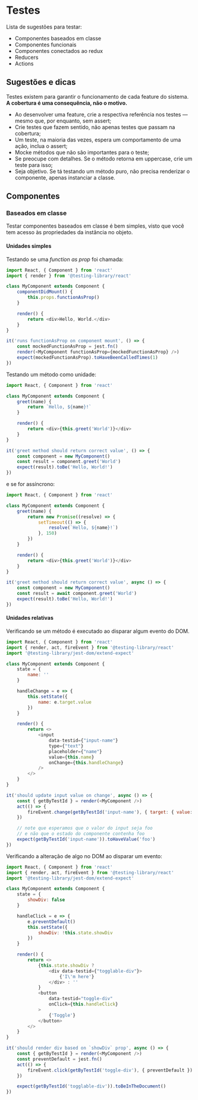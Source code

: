 # Testes

Lista de sugestões para testar:

- Componentes baseados em classe
- Componentes funcionais
- Componentes conectados ao redux
- Reducers
- Actions

## Sugestões e dicas

Testes existem para garantir o funcionamento de cada feature do sistema. **A cobertura é uma consequência, não o motivo.**

- Ao desenvolver uma feature, crie a respectiva referência nos testes — mesmo que, por enquanto, sem assert;
- Crie testes que fazem sentido, não apenas testes que passam na cobertura;
- Um teste, na maioria das vezes, espera um comportamento de uma ação, inclua o assert;
- Mocke métodos que não são importantes para o teste;
- Se preocupe com detalhes. Se o método retorna em uppercase, crie um teste para isso;
- Seja objetivo. Se tá testando um método puro, não precisa renderizar o componente, apenas instanciar a classe.

## Componentes

### Baseados em classe

Testar componentes baseados em classe é bem simples, visto que você tem acesso às propriedades da instância no objeto.

#### Unidades simples
Testando se uma _function as prop_ foi chamada:

```javascript
import React, { Component } from 'react'
import { render } from '@testing-library/react'

class MyComponent extends Component {
    componentDidMount() {
        this.props.functionAsProp()
    }

    render() {
        return <div>Hello, World.</div>
    }
}

it('runs functionAsProp on component mount', () => {
    const mockedFunctionAsProp = jest.fn()
    render(<MyComponent functionAsProp={mockedFunctionAsProp} />)
    expect(mockedFunctionAsProp).toHaveBeenCalledTimes(1)
})
```

Testando um método como unidade:

```javascript
import React, { Component } from 'react'

class MyComponent extends Component {
    greet(name) {
        return `Hello, ${name}!`
    }

    render() {
        return <div>{this.greet('World')}</div>
    }
}

it('greet method should return correct value', () => {
    const component = new MyComponent()
    const result = component.greet('World')
    expect(result).toBe('Hello, World!')
})
```

e se for assíncrono:

```javascript
import React, { Component } from 'react'

class MyComponent extends Component {
    greet(name) {
        return new Promise((resolve) => {
            setTimeout(() => {
                resolve(`Hello, ${name}!`)
            }, 150)
        })
    }

    render() {
        return <div>{this.greet('World')}</div>
    }
}

it('greet method should return correct value', async () => {
    const component = new MyComponent()
    const result = await component.greet('World')
    expect(result).toBe('Hello, World!')
})
```

#### Unidades relativas

Verificando se um método é executado ao disparar algum evento do DOM.

```javascript
import React, { Component } from 'react'
import { render, act, fireEvent } from '@testing-library/react'
import '@testing-library/jest-dom/extend-expect'

class MyComponent extends Component {
    state = {
        name: ''
    }

    handleChange = e => {
        this.setState({
            name: e.target.value
        })
    }

    render() {
        return <>
            <input
                data-testid={"input-name"}
                type={"text"}
                placeholder={"name"}
                value={this.name}
                onChange={this.handleChange}
            />
        </>
    }
}

it('should update input value on change', async () => {
    const { getByTestId } = render(<MyComponent />)
    act(() => {
        fireEvent.change(getByTestId('input-name'), { target: { value: 'foo' }})
    })

    // note que esperamos que o valor do input seja foo
    // e não que o estado do componente contenha foo
    expect(getByTestId('input-name')).toHaveValue('foo')
})
```

Verificando a alteração de algo no DOM ao disparar um evento:

```javascript
import React, { Component } from 'react'
import { render, act, fireEvent } from '@testing-library/react'
import '@testing-library/jest-dom/extend-expect'

class MyComponent extends Component {
    state = {
        showDiv: false
    }

    handleClick = e => {
        e.preventDefault()
        this.setState({
            showDiv: !this.state.showDiv
        })
    }

    render() {
        return <>
            {this.state.showDiv ?
                <div data-testid={"togglable-div"}>
                    {'I\'m here'}
                </div> : ''
            }
            <button
                data-testid="toggle-div"
                onClick={this.handleClick}
            >
                {'Toggle'}
            </button>
        </>
    }
}

it('should render div based on `showDiv` prop', async () => {
    const { getByTestId } = render(<MyComponent />)
    const preventDefault = jest.fn()
    act(() => {
        fireEvent.click(getByTestId('toggle-div'), { preventDefault })
    })

    expect(getByTestId('togglable-div')).toBeInTheDocument()
})
```
